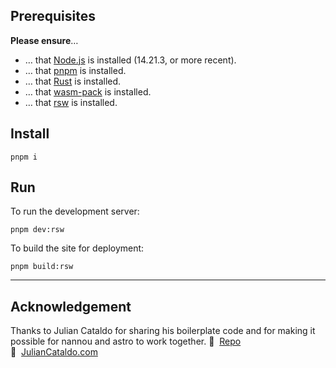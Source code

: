 
## Prerequisites
**Please ensure**…
- … that [Node.js](https://nodejs.org/en/download) is installed (14.21.3, or more recent).
- … that [pnpm](https://pnpm.io/installation) is installed.
- … that [Rust](https://www.rust-lang.org/tools/install) is installed.
- … that [wasm-pack](https://rustwasm.github.io/wasm-pack/installer) is installed.
- … that [rsw](https://github.com/rwasm/rsw-rs) is installed.

## Install
```
pnpm i
```

## Run
To run the development server:
```
pnpm dev:rsw
```
To build the site for deployment:
```
pnpm build:rsw
```

---

## Acknowledgement

Thanks to Julian Cataldo for sharing his boilerplate code and for making it possible for nannou and astro to work together.
🔗  [Repo](https://github.com/JulianCataldo/astro-nannou-starter/commit/6194e8e52afe12b2036490d1e14d244457129269)
🔗  [JulianCataldo.com](https://www.juliancataldo.com)
